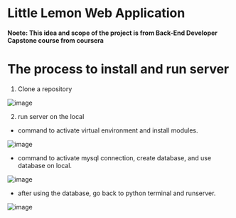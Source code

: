 # Little Lemon Web Application
**Noete: This idea and scope of the project is from Back-End Developer Capstone course from coursera**

# The process to install and run server
1. Clone a repository
   
![image](https://github.com/ferfernny/LittleLemon/assets/86872329/e9bb4e04-703d-4f4f-b983-2093a4d15550)

2. run server on the local
  - command to activate virtual environment and install modules.
    
![image](https://github.com/ferfernny/LittleLemon/assets/86872329/b37ffee3-ef5c-4319-af18-a38e0b7db8a9)
  - command to activate mysql connection, create database, and use database on local.

![image](https://github.com/ferfernny/LittleLemon/assets/86872329/7fe1fdbb-f35c-4321-8280-f9c94b1e9bfd)
  - after using the database, go back to python terminal and runserver.

![image](https://github.com/ferfernny/LittleLemon/assets/86872329/39a5e2ec-b8b2-4864-a579-06315ba86fe6)






